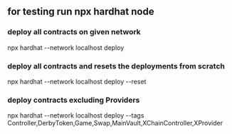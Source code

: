 ## for testing run npx hardhat node

### deploy all contracts on given network

npx hardhat --network localhost deploy

### deploy all contracts and resets the deployments from scratch

npx hardhat --network localhost deploy --reset

### deploy contracts excluding Providers

npx hardhat --network localhost deploy --tags Controller,DerbyToken,Game,Swap,MainVault,XChainController,XProvider
